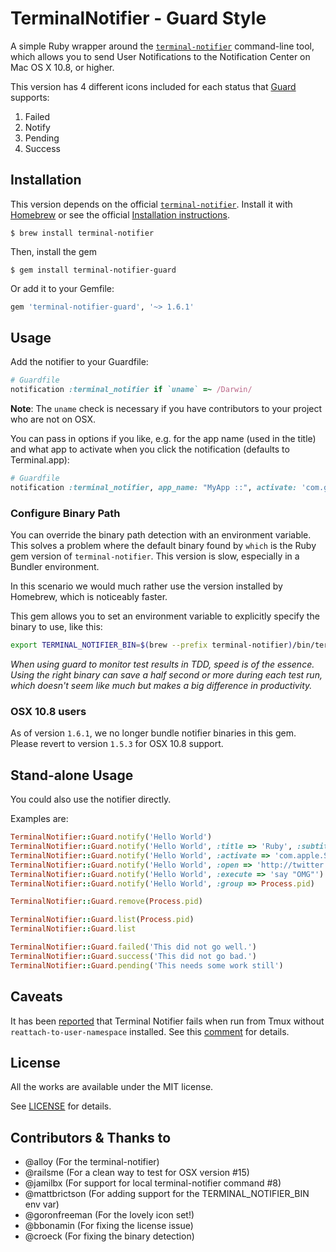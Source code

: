 # TerminalNotifier - Guard Style

A simple Ruby wrapper around the [`terminal-notifier`](https://github.com/alloy/terminal-notifier) command-line
tool, which allows you to send User Notifications to the Notification Center on
Mac OS X 10.8, or higher.

This version has 4 different icons included for each status that
[Guard][GUARD] supports:

 1. Failed
 2. Notify
 3. Pending
 4. Success


## Installation

This version depends on the official [`terminal-notifier`](https://github.com/alloy/terminal-notifier).
Install it with [Homebrew](http://brew.sh/) or see the official
[Installation instructions](https://github.com/alloy/terminal-notifier#download).

```
$ brew install terminal-notifier
```

Then, install the gem

```
$ gem install terminal-notifier-guard
```

Or add it to your Gemfile:

```ruby
gem 'terminal-notifier-guard', '~> 1.6.1'
```

## Usage

Add the notifier to your Guardfile:

```ruby
# Guardfile
notification :terminal_notifier if `uname` =~ /Darwin/
```

**Note**: The `uname` check is necessary if you have contributors to
your project who are not on OSX.

You can pass in options if you like, e.g. for the app name (used in the
title) and what app to activate when you click the notification
(defaults to Terminal.app):

```ruby
# Guardfile
notification :terminal_notifier, app_name: "MyApp ::", activate: 'com.googlecode.iTerm2' if `uname` =~ /Darwin/
```

### Configure Binary Path

You can override the binary path detection with an environment variable. This solves a problem where the default binary found by `which` is the Ruby gem version of `terminal-notifier`. This version is slow, especially in a Bundler environment.

In this scenario we would much rather use the version installed by Homebrew, which is noticeably faster.

This gem allows you to set an environment variable to explicitly specify the binary to use, like this:

```bash
export TERMINAL_NOTIFIER_BIN=$(brew --prefix terminal-notifier)/bin/terminal-notifier
```

_When using guard to monitor test results in TDD, speed is of the essence. Using the right binary can save a half second or more during each test run, which doesn't seem like much but makes a big difference in productivity._

### OSX 10.8 users

As of version `1.6.1`, we no longer bundle notifier binaries in this gem. Please revert to
version `1.5.3` for OSX 10.8 support.

## Stand-alone Usage

You could also use the notifier directly.

Examples are:

```ruby
TerminalNotifier::Guard.notify('Hello World')
TerminalNotifier::Guard.notify('Hello World', :title => 'Ruby', :subtitle => 'Programming Language')
TerminalNotifier::Guard.notify('Hello World', :activate => 'com.apple.Safari')
TerminalNotifier::Guard.notify('Hello World', :open => 'http://twitter.com/alloy')
TerminalNotifier::Guard.notify('Hello World', :execute => 'say "OMG"')
TerminalNotifier::Guard.notify('Hello World', :group => Process.pid)

TerminalNotifier::Guard.remove(Process.pid)

TerminalNotifier::Guard.list(Process.pid)
TerminalNotifier::Guard.list

TerminalNotifier::Guard.failed('This did not go well.')
TerminalNotifier::Guard.success('This did not go bad.')
TerminalNotifier::Guard.pending('This needs some work still')
```

## Caveats

It has been
[reported](https://github.com/Codaisseur/terminal-notifier-guard/issues/26)
that Terminal Notifier fails when run from Tmux without
`reattach-to-user-namespace` installed. See this
[comment](https://github.com/julienXX/terminal-notifier/issues/115#issuecomment-104214742) for details.

## License

All the works are available under the MIT license.

See [LICENSE][LICENSE] for details.

[HOMEPAGE]: https://github.com/Springest/terminal-notifier-guard
[GUARD]: https://github.com/guard/guard
[LICENSE]: https://github.com/Springest/terminal-notifier-guard/blob/master/LICENSE


## Contributors & Thanks to

- @alloy (For the terminal-notifier)
- @railsme (For a clean way to test for OSX version #15)
- @jamilbx (For support for local terminal-notifier command #8)
- @mattbrictson (For adding support for the TERMINAL_NOTIFIER_BIN env var)
- @goronfreeman (For the lovely icon set!)
- @bbonamin (For fixing the license issue)
- @croeck (For fixing the binary detection)
